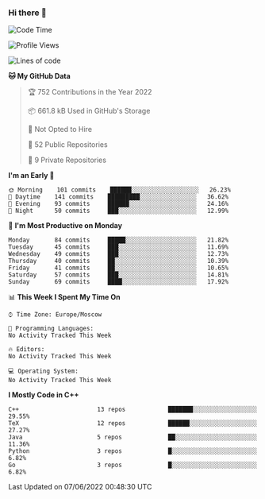 ### Hi there 👋

<!--
**SemenMartynov/SemenMartynov** is a ✨ _special_ ✨ repository because its `README.md` (this file) appears on your GitHub profile.

Here are some ideas to get you started:

- 🔭 I’m currently working on ...
- 🌱 I’m currently learning ...
- 👯 I’m looking to collaborate on ...
- 🤔 I’m looking for help with ...
- 💬 Ask me about ...
- 📫 How to reach me: ...
- 😄 Pronouns: ...
- ⚡ Fun fact: ...
-->

<!--START_SECTION:waka-->
![Code Time](http://img.shields.io/badge/Code%20Time-0%20secs-blue)

![Profile Views](http://img.shields.io/badge/Profile%20Views-3-blue)

![Lines of code](https://img.shields.io/badge/From%20Hello%20World%20I%27ve%20Written-2%20Million%20lines%20of%20code-blue)

**🐱 My GitHub Data** 

> 🏆 752 Contributions in the Year 2022
 > 
> 📦 661.8 kB Used in GitHub's Storage 
 > 
> 🚫 Not Opted to Hire
 > 
> 📜 52 Public Repositories 
 > 
> 🔑 9 Private Repositories  
 > 
**I'm an Early 🐤** 

```text
🌞 Morning    101 commits    ██████░░░░░░░░░░░░░░░░░░░   26.23% 
🌆 Daytime    141 commits    █████████░░░░░░░░░░░░░░░░   36.62% 
🌃 Evening    93 commits     ██████░░░░░░░░░░░░░░░░░░░   24.16% 
🌙 Night      50 commits     ███░░░░░░░░░░░░░░░░░░░░░░   12.99%

```
📅 **I'm Most Productive on Monday** 

```text
Monday       84 commits     █████░░░░░░░░░░░░░░░░░░░░   21.82% 
Tuesday      45 commits     ███░░░░░░░░░░░░░░░░░░░░░░   11.69% 
Wednesday    49 commits     ███░░░░░░░░░░░░░░░░░░░░░░   12.73% 
Thursday     40 commits     ██░░░░░░░░░░░░░░░░░░░░░░░   10.39% 
Friday       41 commits     ██░░░░░░░░░░░░░░░░░░░░░░░   10.65% 
Saturday     57 commits     ███░░░░░░░░░░░░░░░░░░░░░░   14.81% 
Sunday       69 commits     ████░░░░░░░░░░░░░░░░░░░░░   17.92%

```


📊 **This Week I Spent My Time On** 

```text
⌚︎ Time Zone: Europe/Moscow

💬 Programming Languages: 
No Activity Tracked This Week

🔥 Editors: 
No Activity Tracked This Week

💻 Operating System: 
No Activity Tracked This Week

```

**I Mostly Code in C++** 

```text
C++                      13 repos            ███████░░░░░░░░░░░░░░░░░░   29.55% 
TeX                      12 repos            ██████░░░░░░░░░░░░░░░░░░░   27.27% 
Java                     5 repos             ██░░░░░░░░░░░░░░░░░░░░░░░   11.36% 
Python                   3 repos             █░░░░░░░░░░░░░░░░░░░░░░░░   6.82% 
Go                       3 repos             █░░░░░░░░░░░░░░░░░░░░░░░░   6.82%

```



 Last Updated on 07/06/2022 00:48:30 UTC
<!--END_SECTION:waka-->